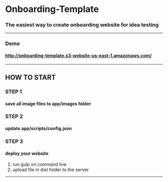 # Onboarding-Template
### The easiest way to create onboarding website for idea testing
---

### Demo
#### http://onboarding-template.s3-website-us-east-1.amazonaws.com/
---

## HOW TO START

### STEP 1
#### save all image files to app/images folder
### STEP 2
#### update app/scripts/config.json
### STEP 3 
#### deploy your website
1. run gulp on command line
2. upload file in dist folder to the server
--- 

